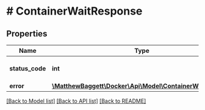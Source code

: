 # # ContainerWaitResponse

## Properties

Name | Type | Description | Notes
------------ | ------------- | ------------- | -------------
**status_code** | **int** | Exit code of the container |
**error** | [**\MatthewBaggett\Docker\Api\Model\ContainerWaitExitError**](ContainerWaitExitError.md) |  | [optional]

[[Back to Model list]](../../README.md#models) [[Back to API list]](../../README.md#endpoints) [[Back to README]](../../README.md)
